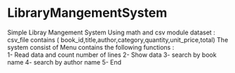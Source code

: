 # LibraryMangementSystem
 Simple Libray Mangement System Using math and csv module 
 dataset : csv_file contains ( book_id,title,author,category,quantity,unit_price,total)
 The system consist of Menu contains the following functions :
 <br> 1- Read data and count number of lines
 2- Show data 
 3- search by book name
 4- search by author name
 5- End 
 

